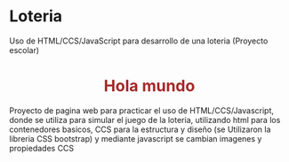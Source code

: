 # Loteria
Uso de HTML/CCS/JavaScript para desarrollo de una loteria (Proyecto escolar)

 <h1 style="text-align: center; color: brown;">Hola mundo</h1>
Proyecto de pagina web para practicar el uso de HTML/CCS/Javascript, donde se utiliza para simular el juego de la loteria, utilizando html para los contenedores basicos, CCS para la estructura y diseño (se Utilizaron la libreria CSS bootstrap) y mediante javascript se cambian imagenes y propiedades CCS
